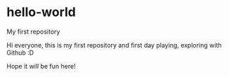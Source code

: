 # hello-world
My first repository

Hi everyone, this is my first repository and first day playing, exploring with Github :D 

Hope it will be fun here!
